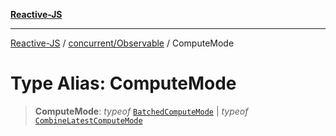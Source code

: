 [**Reactive-JS**](../../../README.md)

***

[Reactive-JS](../../../README.md) / [concurrent/Observable](../README.md) / ComputeMode

# Type Alias: ComputeMode

> **ComputeMode**: *typeof* [`BatchedComputeMode`](../variables/BatchedComputeMode.md) \| *typeof* [`CombineLatestComputeMode`](../variables/CombineLatestComputeMode.md)
